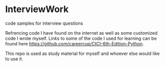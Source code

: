 # InterviewWork
code samples for interview questions

Refrencing code I have found on the internet as well as some customized code I wrote myself. Links to some of the code I used for learning can be found here https://github.com/careercup/CtCI-6th-Edition-Python.

This repo is used as study material for myself and whoever else would like to use it.
